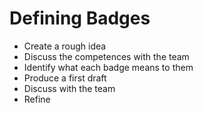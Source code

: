 # Defining Badges
* Create a rough idea
* Discuss the competences with the team
* Identify what each badge means to them
* Produce a first draft
* Discuss with the team
* Refine
